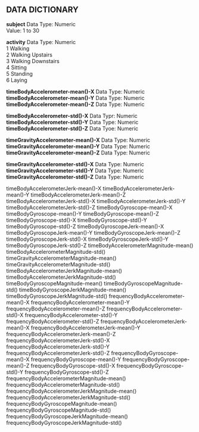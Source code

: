## DATA DICTIONARY
**subject**   Data Type: Numeric  
              Value: 1 to 30  


**activity**  Data Type: Numeric  
          1 Walking  
          2 Walking Upstairs  
          3 Walking Downstairs  
          4 Sitting  
          5 Standing  
          6 Laying  

**timeBodyAccelerometer-mean()-X**  Data Type: Numeric  
**timeBodyAccelerometer-mean()-Y**  Data Type: Numeric  
**timeBodyAccelerometer-mean()-Z**  Data Type: Numeric  

**timeBodyAccelerometer-std()-X**   Data Typr: Numeric  
**timeBodyAccelerometer-std()-Y**   Data Type: Numeric  
**timeBodyAccelerometer-std()-Z**   Data Tyoe: Numeric  

**timeGravityAccelerometer-mean()-X**   Data Type: Numeric    
**timeGravityAccelerometer-mean()-Y**   Data Type: Numeric  
**timeGravityAccelerometer-mean()-Z**   Data Type: Numeric  

**timeGravityAccelerometer-std()-X**   Data Type: Numeric  
**timeGravityAccelerometer-std()-Y**   Data Type: Numeric  
**timeGravityAccelerometer-std()-Z**   Data Type: Numeric  

timeBodyAccelerometerJerk-mean()-X
timeBodyAccelerometerJerk-mean()-Y
timeBodyAccelerometerJerk-mean()-Z
timeBodyAccelerometerJerk-std()-X
timeBodyAccelerometerJerk-std()-Y
timeBodyAccelerometerJerk-std()-Z
timeBodyGyroscope-mean()-X
timeBodyGyroscope-mean()-Y
timeBodyGyroscope-mean()-Z
timeBodyGyroscope-std()-X
timeBodyGyroscope-std()-Y
timeBodyGyroscope-std()-Z
timeBodyGyroscopeJerk-mean()-X
timeBodyGyroscopeJerk-mean()-Y
timeBodyGyroscopeJerk-mean()-Z
timeBodyGyroscopeJerk-std()-X
timeBodyGyroscopeJerk-std()-Y
timeBodyGyroscopeJerk-std()-Z
timeBodyAccelerometerMagnitude-mean()
timeBodyAccelerometerMagnitude-std()
timeGravityAccelerometerMagnitude-mean()
timeGravityAccelerometerMagnitude-std()
timeBodyAccelerometerJerkMagnitude-mean()
timeBodyAccelerometerJerkMagnitude-std()
timeBodyGyroscopeMagnitude-mean()
timeBodyGyroscopeMagnitude-std()
timeBodyGyroscopeJerkMagnitude-mean()
timeBodyGyroscopeJerkMagnitude-std()
frequencyBodyAccelerometer-mean()-X
frequencyBodyAccelerometer-mean()-Y
frequencyBodyAccelerometer-mean()-Z
frequencyBodyAccelerometer-std()-X
frequencyBodyAccelerometer-std()-Y
frequencyBodyAccelerometer-std()-Z
frequencyBodyAccelerometerJerk-mean()-X
frequencyBodyAccelerometerJerk-mean()-Y
frequencyBodyAccelerometerJerk-mean()-Z
frequencyBodyAccelerometerJerk-std()-X
frequencyBodyAccelerometerJerk-std()-Y
frequencyBodyAccelerometerJerk-std()-Z
frequencyBodyGyroscope-mean()-X
frequencyBodyGyroscope-mean()-Y
frequencyBodyGyroscope-mean()-Z
frequencyBodyGyroscope-std()-X
frequencyBodyGyroscope-std()-Y
frequencyBodyGyroscope-std()-Z
frequencyBodyAccelerometerMagnitude-mean()
frequencyBodyAccelerometerMagnitude-std()
frequencyBodyAccelerometerJerkMagnitude-mean()
frequencyBodyAccelerometerJerkMagnitude-std()
frequencyBodyGyroscopeMagnitude-mean()
frequencyBodyGyroscopeMagnitude-std()
frequencyBodyGyroscopeJerkMagnitude-mean()
frequencyBodyGyroscopeJerkMagnitude-std()
